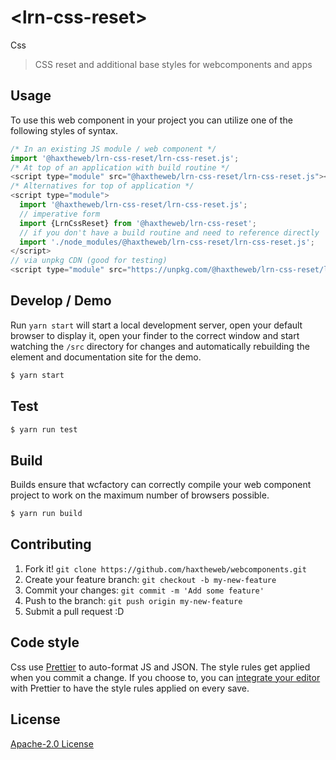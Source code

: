 # &lt;lrn-css-reset&gt;

Css
> CSS reset and additional base styles for webcomponents and apps

## Usage
To use this web component in your project you can utilize one of the following styles of syntax.

```js
/* In an existing JS module / web component */
import '@haxtheweb/lrn-css-reset/lrn-css-reset.js';
/* At top of an application with build routine */
<script type="module" src="@haxtheweb/lrn-css-reset/lrn-css-reset.js"></script>
/* Alternatives for top of application */
<script type="module">
  import '@haxtheweb/lrn-css-reset/lrn-css-reset.js';
  // imperative form
  import {LrnCssReset} from '@haxtheweb/lrn-css-reset';
  // if you don't have a build routine and need to reference directly
  import './node_modules/@haxtheweb/lrn-css-reset/lrn-css-reset.js';
</script>
// via unpkg CDN (good for testing)
<script type="module" src="https://unpkg.com/@haxtheweb/lrn-css-reset/lrn-css-reset.js"></script>
```

## Develop / Demo
Run `yarn start` will start a local development server, open your default browser to display it, open your finder to the correct window and start watching the `/src` directory for changes and automatically rebuilding the element and documentation site for the demo.
```bash
$ yarn start
```

## Test

```bash
$ yarn run test
```

## Build
Builds ensure that wcfactory can correctly compile your web component project to
work on the maximum number of browsers possible.
```bash
$ yarn run build
```

## Contributing

1. Fork it! `git clone https://github.com/haxtheweb/webcomponents.git`
2. Create your feature branch: `git checkout -b my-new-feature`
3. Commit your changes: `git commit -m 'Add some feature'`
4. Push to the branch: `git push origin my-new-feature`
5. Submit a pull request :D

## Code style

Css  use [Prettier][prettier] to auto-format JS and JSON.  The style rules get applied when you commit a change.  If you choose to, you can [integrate your editor][prettier-ed] with Prettier to have the style rules applied on every save.

[prettier]: https://github.com/prettier/prettier/
[prettier-ed]: https://github.com/prettier/prettier/#editor-integration
[polyserve]: https://github.com/Polymer/polyserve
[web-component-tester]: https://github.com/Polymer/web-component-tester

## License
[Apache-2.0 License](http://opensource.org/licenses/Apache-2.0)